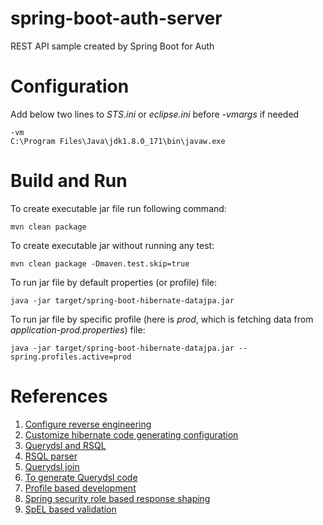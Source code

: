 # spring-boot-auth-server
REST API sample created by Spring Boot for Auth
# Configuration
Add below two lines to *STS.ini* or *eclipse.ini* before *-vmargs* if needed
```
-vm
C:\Program Files\Java\jdk1.8.0_171\bin\javaw.exe
```
# Build and Run
To create executable jar file run following command:
```
mvn clean package
```
To create executable jar without running any test:
```
mvn clean package -Dmaven.test.skip=true
```
To run jar file by default properties (or profile) file:
```
java -jar target/spring-boot-hibernate-datajpa.jar
```
To run jar file by specific profile (here is *prod*, which is fetching data from *application-prod.properties*) file:
```
java -jar target/spring-boot-hibernate-datajpa.jar --spring.profiles.active=prod
```
# References
1. [Configure reverse engineering](http://www.codejava.net/frameworks/hibernate/java-hibernate-reverse-engineering-tutorial-with-eclipse-and-mysql)
2. [Customize hibernate code generating configuration](http://www.codejava.net/frameworks/hibernate/how-to-customize-hibernate-reverse-engineering-code-generation)
3. [Querydsl and RSQL](https://github.com/eugenp/tutorials/tree/master/spring-rest-query-language)
4. [RSQL parser](https://github.com/jirutka/rsql-parser)
5. [Querydsl join](https://stackoverflow.com/questions/47661028/querydsl-how-to-write-a-complex-query?utm_medium=organic&utm_source=google_rich_qa&utm_campaign=google_rich_qa) 
6. [To generate Querydsl code](https://stackoverflow.com/questions/24482259/eclipse-issue-with-maven-build-and-jdk-when-generating-qclasses-in-querydsl) 
7. [Profile based development](https://www.youtube.com/watch?v=0zjQX7WwjrI&feature=youtu.be&list=PLGDwUiT1wr6-Fn3N2oqJpTdhGjFHnIIKY)
8. [Spring security role based response shaping](https://stackoverflow.com/questions/17276081/spring-3-2-filtering-jackson-json-output-based-on-spring-security-role)
9. [SpEL based validation](http://javatar81.blogspot.com/2016/06/hibernate-validator-spring-expression.html)
